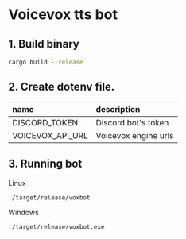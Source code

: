 # Voicevox tts bot

## 1. Build binary

```sh
cargo build --release
```

## 2. Create dotenv file.

| name             | description          |
| :---             | :---                 |
| DISCORD_TOKEN    | Discord bot's token  |
| VOICEVOX_API_URL | Voicevox engine urls |

## 3. Running bot

Linux

```sh
./target/release/voxbot
```

Windows

```sh
./target/release/voxbot.exe
```
